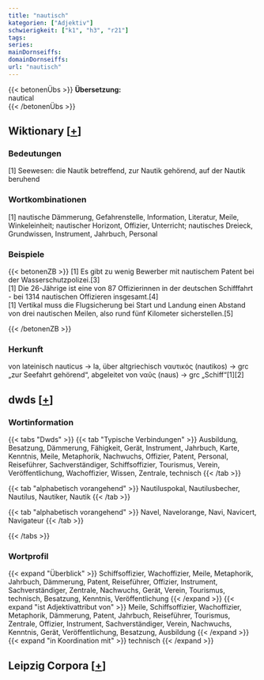 ```yaml
---
title: "nautisch"
kategorien: ["Adjektiv"]
schwierigkeit: ["k1", "h3", "r21"]
tags:
series:
mainDornseiffs:
domainDornseiffs:
url: "nautisch"
---
```


{{< betonenÜbs >}}
**Übersetzung:**  
nautical  
{{< /betonenÜbs >}}

## Wiktionary [[+](https://de.wiktionary.org/wiki/nautisch)]

### Bedeutungen
[1] Seewesen: die Nautik betreffend, zur Nautik gehörend, auf der Nautik beruhend  

### Wortkombinationen
[1] nautische Dämmerung, Gefahrenstelle, Information, Literatur, Meile, Winkeleinheit; nautischer Horizont, Offizier, Unterricht; nautisches Dreieck, Grundwissen, Instrument, Jahrbuch, Personal  

### Beispiele
{{< betonenZB >}}
[1] Es gibt zu wenig Bewerber mit nautischem Patent bei der Wasserschutzpolizei.[3]  
[1] Die 26-Jährige ist eine von 87 Offizierinnen in der deutschen Schifffahrt - bei 1314 nautischen Offizieren insgesamt.[4]  
[1] Vertikal muss die Flugsicherung bei Start und Landung einen Abstand von drei nautischen Meilen, also rund fünf Kilometer sicherstellen.[5]  

{{< /betonenZB >}}
### Herkunft
von lateinisch nauticus → la, über altgriechisch ναυτικός (nautikos) → grc „zur Seefahrt gehörend“, abgeleitet von ναῦς (naus) → grc „Schiff“[1][2]  



## dwds [[+](https://www.dwds.de/wb/nautisch)]

### Wortinformation
{{< tabs "Dwds" >}}
{{< tab "Typische Verbindungen" >}}
Ausbildung, Besatzung, Dämmerung, Fähigkeit, Gerät, Instrument, Jahrbuch, Karte, Kenntnis, Meile, Metaphorik, Nachwuchs, Offizier, Patent, Personal, Reiseführer, Sachverständiger, Schiffsoffizier, Tourismus, Verein, Veröffentlichung, Wachoffizier, Wissen, Zentrale, technisch
{{< /tab >}}

{{< tab "alphabetisch vorangehend" >}}
Nautiluspokal, Nautilusbecher, Nautilus, Nautiker, Nautik
{{< /tab >}}

{{< tab "alphabetisch vorangehend" >}}
Navel, Navelorange, Navi, Navicert, Navigateur
{{< /tab >}}

{{< /tabs >}}

### Wortprofil
{{< expand "Überblick" >}} Schiffsoffizier, Wachoffizier, Meile, Metaphorik, Jahrbuch, Dämmerung, Patent, Reiseführer, Offizier, Instrument, Sachverständiger, Zentrale, Nachwuchs, Gerät, Verein, Tourismus, technisch, Besatzung, Kenntnis, Veröffentlichung {{< /expand >}}
{{< expand "ist Adjektivattribut von" >}} Meile, Schiffsoffizier, Wachoffizier, Metaphorik, Dämmerung, Patent, Jahrbuch, Reiseführer, Tourismus, Zentrale, Offizier, Instrument, Sachverständiger, Verein, Nachwuchs, Kenntnis, Gerät, Veröffentlichung, Besatzung, Ausbildung {{< /expand >}}
{{< expand "in Koordination mit" >}} technisch {{< /expand >}}

## Leipzig Corpora [[+](https://corpora.uni-leipzig.de/en/res?word=nautisch&corpusId=deu_newscrawl-public_2018)]

